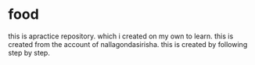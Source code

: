 # food
this is apractice repository.
which i created on my own to learn.
this is created from the account of nallagondasirisha.
this is created by following step by step.
